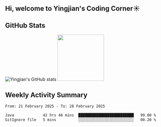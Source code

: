 ## Hi, welcome to Yingjian's Coding Corner☀️

## GitHub Stats
![Yingjian's GitHub stats](https://github-readme-stats.vercel.app/api?username=BigBigBai&show_icons=true&hide=stars,issues&hide_border=true&theme=merko&bg_color=00000000)
<img height="150em" src="https://github-readme-stats.vercel.app/api/top-langs/?username=BigBigBai&layout=compact&hide_border=true&theme=merko&bg_color=00000000"/>

## Weekly Activity Summary

<!--START_SECTION:waka-->

```txt
From: 21 February 2025 - To: 28 February 2025

Java             42 hrs 46 mins  █████████████████████████   99.80 %
GitIgnore file   5 mins          ░░░░░░░░░░░░░░░░░░░░░░░░░   00.20 %
```

<!--END_SECTION:waka-->


